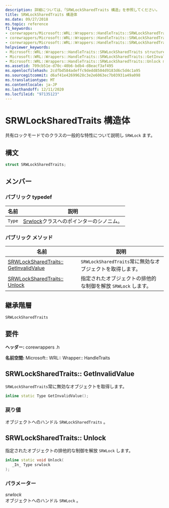 ```yaml
---
description: 詳細については、「SRWLockSharedTraits 構造」を参照してください。
title: SRWLockSharedTraits 構造体
ms.date: 09/27/2018
ms.topic: reference
f1_keywords:
- corewrappers/Microsoft::WRL::Wrappers::HandleTraits::SRWLockSharedTraits
- corewrappers/Microsoft::WRL::Wrappers::HandleTraits::SRWLockSharedTraits::GetInvalidValue
- corewrappers/Microsoft::WRL::Wrappers::HandleTraits::SRWLockSharedTraits::Unlock
helpviewer_keywords:
- Microsoft::WRL::Wrappers::HandleTraits::SRWLockSharedTraits structure
- Microsoft::WRL::Wrappers::HandleTraits::SRWLockSharedTraits::GetInvalidValue method
- Microsoft::WRL::Wrappers::HandleTraits::SRWLockSharedTraits::Unlock method
ms.assetid: 709cb51e-d70c-40b6-bdb4-d8eacf3af495
ms.openlocfilehash: 2cdfbd584adeffc9dedd8504d9183d6c5d4c1a95
ms.sourcegitcommit: d6af41e42699628c3e2e6063ec7b03931a49a098
ms.translationtype: MT
ms.contentlocale: ja-JP
ms.lasthandoff: 12/11/2020
ms.locfileid: "97135123"
---
```

# <a name="srwlocksharedtraits-structure"></a>SRWLockSharedTraits 構造体

共有ロックモードでのクラスの一般的な特性について説明し `SRWLock` ます。

## <a name="syntax"></a>構文

```cpp
struct SRWLockSharedTraits;
```

## <a name="members"></a>メンバー

### <a name="public-typedefs"></a>パブリック typedef

名前   | 説明
------ | --------------------------------------------------------------------------
`Type` | [Srwlock](srwlock-class.md)クラスへのポインターのシノニム。

### <a name="public-methods"></a>パブリック メソッド

名前                                                     | 説明
-------------------------------------------------------- | -----------------------------------------------------------------
[SRWLockSharedTraits:: GetInvalidValue](#getinvalidvalue) | `SRWLockSharedTraits`常に無効なオブジェクトを取得します。
[SRWLockSharedTraits:: Unlock](#unlock)                   | 指定されたオブジェクトの排他的な制御を解放 `SRWLock` します。

## <a name="inheritance-hierarchy"></a>継承階層

`SRWLockSharedTraits`

## <a name="requirements"></a>要件

**ヘッダー:** corewrappers .h

**名前空間:** Microsoft:: WRL:: Wrapper:: HandleTraits

## <a name="srwlocksharedtraitsgetinvalidvalue"></a><a name="getinvalidvalue"></a> SRWLockSharedTraits:: GetInvalidValue

`SRWLockSharedTraits`常に無効なオブジェクトを取得します。

```cpp
inline static Type GetInvalidValue();
```

### <a name="return-value"></a>戻り値

オブジェクトへのハンドル `SRWLockSharedTraits` 。

## <a name="srwlocksharedtraitsunlock"></a><a name="unlock"></a> SRWLockSharedTraits:: Unlock

指定されたオブジェクトの排他的な制御を解放 `SRWLock` します。

```cpp
inline static void Unlock(
   _In_ Type srwlock
);
```

### <a name="parameters"></a>パラメーター

*srwlock*<br/>
オブジェクトへのハンドル `SRWLock` 。

